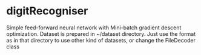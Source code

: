 # digitRecogniser
Simple feed-forward neural network with Mini-batch gradient descent optimization. 
Dataset is prepared in ~/dataset directory. Just use the format as in that directory to use other kind of datasets, or change the FileDecoder class 
